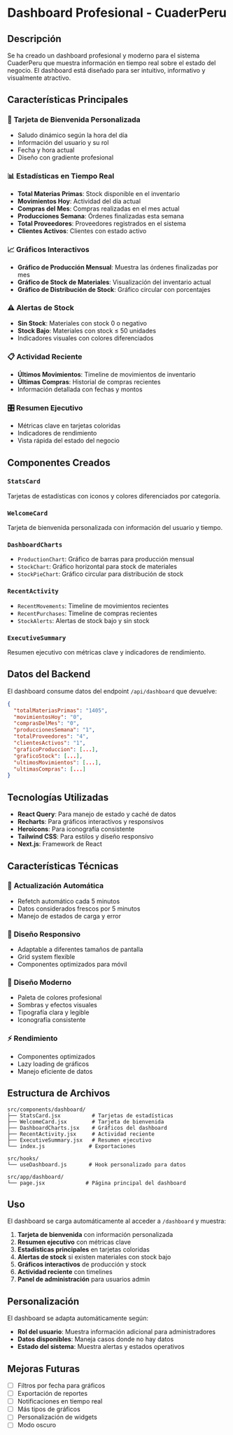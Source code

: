 # Dashboard Profesional - CuaderPeru

## Descripción

Se ha creado un dashboard profesional y moderno para el sistema CuaderPeru que muestra información en tiempo real sobre el estado del negocio. El dashboard está diseñado para ser intuitivo, informativo y visualmente atractivo.

## Características Principales

### 🎯 **Tarjeta de Bienvenida Personalizada**
- Saludo dinámico según la hora del día
- Información del usuario y su rol
- Fecha y hora actual
- Diseño con gradiente profesional

### 📊 **Estadísticas en Tiempo Real**
- **Total Materias Primas**: Stock disponible en el inventario
- **Movimientos Hoy**: Actividad del día actual
- **Compras del Mes**: Compras realizadas en el mes actual
- **Producciones Semana**: Órdenes finalizadas esta semana
- **Total Proveedores**: Proveedores registrados en el sistema
- **Clientes Activos**: Clientes con estado activo

### 📈 **Gráficos Interactivos**
- **Gráfico de Producción Mensual**: Muestra las órdenes finalizadas por mes
- **Gráfico de Stock de Materiales**: Visualización del inventario actual
- **Gráfico de Distribución de Stock**: Gráfico circular con porcentajes

### ⚠️ **Alertas de Stock**
- **Sin Stock**: Materiales con stock 0 o negativo
- **Stock Bajo**: Materiales con stock ≤ 50 unidades
- Indicadores visuales con colores diferenciados

### 📋 **Actividad Reciente**
- **Últimos Movimientos**: Timeline de movimientos de inventario
- **Últimas Compras**: Historial de compras recientes
- Información detallada con fechas y montos

### 🎛️ **Resumen Ejecutivo**
- Métricas clave en tarjetas coloridas
- Indicadores de rendimiento
- Vista rápida del estado del negocio

## Componentes Creados

### `StatsCard`
Tarjetas de estadísticas con iconos y colores diferenciados por categoría.

### `WelcomeCard`
Tarjeta de bienvenida personalizada con información del usuario y tiempo.

### `DashboardCharts`
- `ProductionChart`: Gráfico de barras para producción mensual
- `StockChart`: Gráfico horizontal para stock de materiales
- `StockPieChart`: Gráfico circular para distribución de stock

### `RecentActivity`
- `RecentMovements`: Timeline de movimientos recientes
- `RecentPurchases`: Timeline de compras recientes
- `StockAlerts`: Alertas de stock bajo y sin stock

### `ExecutiveSummary`
Resumen ejecutivo con métricas clave y indicadores de rendimiento.

## Datos del Backend

El dashboard consume datos del endpoint `/api/dashboard` que devuelve:

```json
{
  "totalMateriasPrimas": "1405",
  "movimientosHoy": "0",
  "comprasDelMes": "0",
  "produccionesSemana": "1",
  "totalProveedores": "4",
  "clientesActivos": "1",
  "graficoProduccion": [...],
  "graficoStock": [...],
  "ultimosMovimientos": [...],
  "ultimasCompras": [...]
}
```

## Tecnologías Utilizadas

- **React Query**: Para manejo de estado y caché de datos
- **Recharts**: Para gráficos interactivos y responsivos
- **Heroicons**: Para iconografía consistente
- **Tailwind CSS**: Para estilos y diseño responsivo
- **Next.js**: Framework de React

## Características Técnicas

### 🔄 **Actualización Automática**
- Refetch automático cada 5 minutos
- Datos considerados frescos por 5 minutos
- Manejo de estados de carga y error

### 📱 **Diseño Responsivo**
- Adaptable a diferentes tamaños de pantalla
- Grid system flexible
- Componentes optimizados para móvil

### 🎨 **Diseño Moderno**
- Paleta de colores profesional
- Sombras y efectos visuales
- Tipografía clara y legible
- Iconografía consistente

### ⚡ **Rendimiento**
- Componentes optimizados
- Lazy loading de gráficos
- Manejo eficiente de datos

## Estructura de Archivos

```
src/components/dashboard/
├── StatsCard.jsx          # Tarjetas de estadísticas
├── WelcomeCard.jsx        # Tarjeta de bienvenida
├── DashboardCharts.jsx    # Gráficos del dashboard
├── RecentActivity.jsx     # Actividad reciente
├── ExecutiveSummary.jsx   # Resumen ejecutivo
└── index.js              # Exportaciones

src/hooks/
└── useDashboard.js       # Hook personalizado para datos

src/app/dashboard/
└── page.jsx             # Página principal del dashboard
```

## Uso

El dashboard se carga automáticamente al acceder a `/dashboard` y muestra:

1. **Tarjeta de bienvenida** con información personalizada
2. **Resumen ejecutivo** con métricas clave
3. **Estadísticas principales** en tarjetas coloridas
4. **Alertas de stock** si existen materiales con stock bajo
5. **Gráficos interactivos** de producción y stock
6. **Actividad reciente** con timelines
7. **Panel de administración** para usuarios admin

## Personalización

El dashboard se adapta automáticamente según:
- **Rol del usuario**: Muestra información adicional para administradores
- **Datos disponibles**: Maneja casos donde no hay datos
- **Estado del sistema**: Muestra alertas y estados operativos

## Mejoras Futuras

- [ ] Filtros por fecha para gráficos
- [ ] Exportación de reportes
- [ ] Notificaciones en tiempo real
- [ ] Más tipos de gráficos
- [ ] Personalización de widgets
- [ ] Modo oscuro 